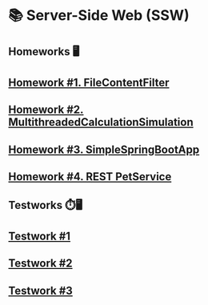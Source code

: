 # 📚 Server-Side Web (SSW)

## Homeworks 🖥️

## [Homework #1. FileContentFilter](/homeworks/lab1/FilterTool/)

## [Homework #2. MultithreadedCalculationSimulation](/homeworks/lab2/MultithreadedCalculationSimulation/)

## [Homework #3. SimpleSpringBootApp](/homeworks/lab3/)

## [Homework #4. REST PetService](/homeworks/lab4/)


## Testworks ⏱️🖥️

## [Testwork #1](/testworks/test1/TestWork/)

## [Testwork #2](/testworks/test2/)

## [Testwork #3](/testworks/test3/)